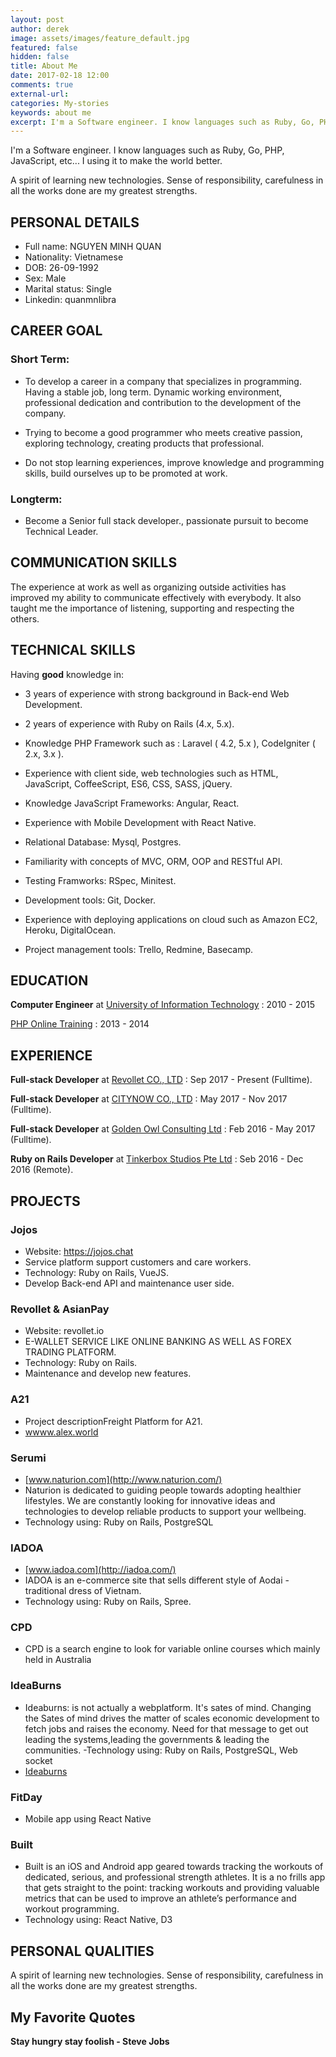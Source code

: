 ```yaml
---
layout: post
author: derek
image: assets/images/feature_default.jpg
featured: false
hidden: false
title: About Me
date: 2017-02-18 12:00
comments: true
external-url:
categories: My-stories
keywords: about me
excerpt: I'm a Software engineer. I know languages such as Ruby, Go, PHP, JavaScript, etc... I using it to make the world better.
---
```


I'm a Software engineer. I know languages such as Ruby, Go, PHP, JavaScript, etc... I using it to make the world better.

A spirit of learning new technologies. Sense of responsibility, carefulness in all the works done are my greatest strengths.

## PERSONAL DETAILS

  - Full name: NGUYEN MINH QUAN
  - Nationality: Vietnamese
  - DOB: 26-09-1992
  - Sex: Male
  - Marital status: Single
  - Linkedin: quanmnlibra

## CAREER GOAL

### Short Term:

  - To develop a career in a company that specializes in programming.
    Having a stable job, long term. Dynamic working environment,
    professional dedication and contribution to the development of the company.

  - Trying to become a good programmer who meets creative passion,
    exploring technology, creating products that professional.

  - Do not stop learning experiences, improve knowledge and
    programming skills, build ourselves up to be promoted at work.

### Longterm:

  - Become a Senior full stack developer., passionate pursuit to become
    Technical Leader.

## COMMUNICATION SKILLS

  The experience at work as well as organizing outside activities has improved my ability to communicate effectively with everybody. It also taught me the importance of listening, supporting and respecting the others.

## TECHNICAL SKILLS

Having **good** knowledge in:

- 3 years of experience with strong background in Back-end Web Development.

- 2 years of experience with Ruby on Rails (4.x, 5.x).

- Knowledge PHP Framework such as : Laravel ( 4.2, 5.x ), CodeIgniter
    ( 2.x, 3.x ).

- Experience with client side, web technologies such as HTML, JavaScript, CoffeeScript, ES6, CSS, SASS, jQuery.

- Knowledge JavaScript Frameworks: Angular, React.

- Experience with Mobile Development with React Native.

- Relational Database: Mysql, Postgres.

- Familiarity with concepts of MVC, ORM, OOP and RESTful API.

- Testing Framworks: RSpec, Minitest.

- Development tools: Git, Docker.

- Experience with deploying applications on cloud such as Amazon EC2, Heroku, DigitalOcean.

- Project management tools: Trello, Redmine, Basecamp.

## EDUCATION

 **Computer Engineer** at [University of Information Technology](https://www.linkedin.com/school/15135546?pathWildcard=15135546) : 2010 - 2015

 [PHP Online Training](http://www.qhonline.edu.vn) : 2013 - 2014

## EXPERIENCE

**Full-stack Developer** at [Revollet CO., LTD](http://revollet.io) : Sep 2017 - Present (Fulltime).

**Full-stack Developer** at [CITYNOW CO., LTD](http://citynow.vn) : May 2017 - Nov 2017 (Fulltime).

**Full-stack Developer** at [Golden Owl Consulting Ltd](https://www.linkedin.com/company-beta/10340155/) : Feb 2016 - May 2017 (Fulltime).

**Ruby on Rails Developer** at [Tinkerbox Studios Pte Ltd](https://www.linkedin.com/company-beta/561370/) : Seb 2016 - Dec 2016 (Remote).

## PROJECTS

### Jojos

 - Website: https://jojos.chat
 - Service platform support customers and care workers.
 - Technology: Ruby on Rails, VueJS.
 - Develop Back-end API and maintenance user side.

### Revollet & AsianPay

 - Website: revollet.io
 - E-WALLET SERVICE LIKE ONLINE BANKING AS WELL AS FOREX TRADING PLATFORM.
 - Technology: Ruby on Rails.
 - Maintenance and develop new features.

### A21
  - Project descriptionFreight Platform for A21.
  - [wwww.alex.world](http://alex.world/)

### Serumi
  - [www.naturion.com](http://www.naturion.com/)
  - Naturion is dedicated to guiding people towards adopting healthier lifestyles. We are constantly looking for innovative ideas and technologies to develop reliable products to support your wellbeing.
  - Technology using: Ruby on Rails, PostgreSQL

### IADOA
  - [www.iadoa.com](http://iadoa.com/)
  - IADOA is an e-commerce site that sells different style of Aodai - traditional dress of Vietnam.
  - Technology using: Ruby on Rails, Spree.

### CPD
  - CPD is a search engine to look for variable online courses which mainly held in Australia

### IdeaBurns
  - Ideaburns: is not actually a webplatform. It's sates of mind. Changing the Sates of mind drives the matter of scales economic development to fetch jobs and raises the economy. Need for that message to get out leading the systems,leading the governments & leading the communities.
  -Technology using: Ruby on Rails, PostgreSQL, Web socket
  - [Ideaburns](http://ideaburn-goldenowl.herokuapp.com)

### FitDay
  - Mobile app using React Native

### Built
  - Built is an iOS and Android app geared towards tracking the workouts of dedicated, serious, and professional strength athletes. It is a no frills app that gets straight to the point: tracking workouts and providing valuable metrics that can be used to improve an athlete’s performance and workout programming.
  - Technology using: React Native, D3

## PERSONAL QUALITIES

  A spirit of learning new technologies.
  Sense of responsibility, carefulness in all the works done are my greatest strengths.

## My Favorite Quotes

**Stay hungry stay foolish - Steve Jobs**
